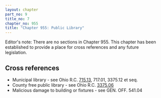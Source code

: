 ```yaml
---
layout: chapter
part_no: 9
title_no: 7
chapter_no: 955
title: "Chapter 955: Public Library"
---
```


Editor's note: There are no sections in Chapter 955. This chapter has been
established to provide a place for cross references and any future legislation.

## Cross references

* Municipal library - see Ohio R.C. [715.13][ORC Section 715.13], 717.01, 3375.12 et seq.
* County free public library - see Ohio R.C. [3375.06][ORC Section 3375.06]
* Malicious damage to building or fixtures - see GEN. OFF. 541.04

[ORC Section 715.13]:<https://codes.ohio.gov/ohio-revised-code/section-715.13>
[ORC Section 3375.06]:<https://codes.ohio.gov/ohio-revised-code/section-3375.06>
